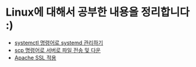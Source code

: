 # Linux에 대해서 공부한 내용을 정리합니다 :)

* [systemctl 명령어로 systemd  관리하기](./systemctl-command.md)
* [scp 명령어로 서버로 파일 전송 및 다운](./scp-command.md)
* [Apache SSL 적용](./apache2-ssl-적용.md)
